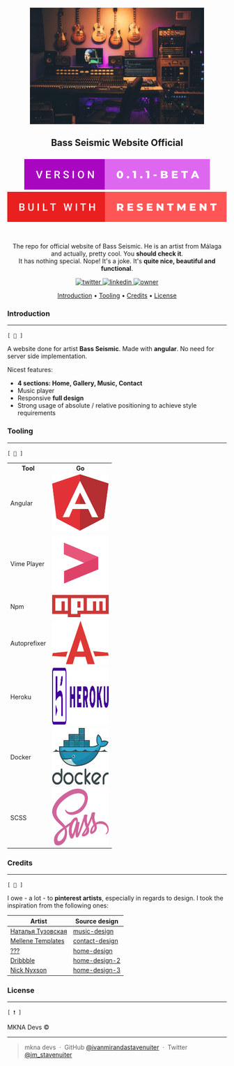 <h2 align="center">
  <br>
  <img src="https://github.com/ivanmirandastavenuiter/bazz-seismic-website-project/blob/master/src/assets/imgs/bass-seismic-readme.jpg" alt="Bass Seismic" width="400">
  <br>
  <br>
  Bass Seismic Website Official
  <br>
  <br>
    <img src="https://github.com/ivanmirandastavenuiter/bazz-seismic-website-project/blob/master/docs/version.svg">
    <img src="https://github.com/ivanmirandastavenuiter/bazz-seismic-website-project/blob/master/docs/resentment.svg">
  <br>
  <br>
</h2>

<p align="center">
  The repo for official website of Bass Seismic. He is an artist from Málaga and actually, pretty cool. You <b>should check it</b>.
  <br>
  It has nothing special. Nope! It's a joke. It's <b>quite nice, beautiful and functional</b>.
</p>

<p align="center">
  
  <a href="https://twitter.com/im_stavenuiter" target="_blank">
    <img alt="twitter" src="https://img.shields.io/badge/twitter-%23ABA8B2?style=for-the-badge&logo=twitter" />
  </a>

  <a href="https://www.linkedin.com/in/iv%C3%A1n-miranda-stavenuiter-b40412b7/" target="_blank">
    <img alt="linkedin" src="https://img.shields.io/badge/LINKEDIN-%23949396?style=for-the-badge&logo=linkedin" />
  </a>

  <a href="" target="_blank">
    <img alt="owner" src="https://img.shields.io/badge/MKNA-%23C3C3C3?style=for-the-badge" />
  </a>

</p>

<p align="center">
  <a href="#introduction">Introduction</a> •
  <a href="#tooling">Tooling</a> •
  <a href="#credits">Credits</a> •
  <a href="#license">License</a>
</p>

### Introduction
---
` [ 📰 ] `

<p>A website done for artist <b>Bass Seismic</b>. Made with <b>angular</b>. No need for server side implementation.</p>
<p>Nicest features:</p>

- <b>4 sections: Home, Gallery, Music, Contact</b>
- Music player
- Responsive <b>full design</b>
- Strong usage of absolute / relative positioning to achieve style requirements

### Tooling
---
` [ 🔧 ] `

<table>
    <th>Tool</th>
    <th>Go</th>
    <tr>
        <td>Angular   </td>
        <td>
          <a href="https://angular.io/" target="_blank">
            <img alt="angular" src="https://github.com/ivanmirandastavenuiter/bazz-seismic-website-project/blob/master/docs/tooling/angular.svg" height=130 width=130 />
          </a>
        </td>
    </tr>
    <tr>
        <td>Vime Player   </td>
        <td>
          <a href="https://vimejs.com/" target="_blank">
            <img alt="vimeplayer" src="https://github.com/ivanmirandastavenuiter/bazz-seismic-website-project/blob/master/docs/tooling/vimeplayer.svg" height=130 width=130 />
          </a>
        </td>
    </tr>
    <tr>
        <td>Npm   </td>
        <td>
          <a href="https://www.npmjs.com/" target="_blank">
             <img alt="npm" src="https://github.com/ivanmirandastavenuiter/bazz-seismic-website-project/blob/master/docs/tooling/npm.svg" width=130 />
          </a> 
        </td>
    </tr>
    <tr>
        <td>Autoprefixer   </td>
        <td>
          <a href="https://github.com/postcss/autoprefixer#readme" target="_blank">
              <img alt="autoprefixer" src="https://github.com/ivanmirandastavenuiter/bazz-seismic-website-project/blob/master/docs/tooling/autoprefixer.svg" height=100 width=130 />
          </a>
        </td>
    </tr>
    <tr>
        <td>Heroku   </td>
        <td>
            <a href="https://id.heroku.com/login" target="_blank">
              <img alt="heroku" src="https://github.com/ivanmirandastavenuiter/bazz-seismic-website-project/blob/master/docs/tooling/heroku.svg" height=130 width=130 />
            </a>
        </td>
    </tr>
    <tr>
        <td>Docker   </td>
        <td>
          <a href="https://www.docker.com/" target="_blank">
            <img alt="docker" src="https://github.com/ivanmirandastavenuiter/bazz-seismic-website-project/blob/master/docs/tooling/docker.svg" height=130 width=130 />
          </a>
        </td>
    </tr>
    <tr>
        <td>SCSS   </td>
        <td>
          <a href="https://sass-lang.com/" target="_blank">
              <img alt="scss" src="https://github.com/ivanmirandastavenuiter/bazz-seismic-website-project/blob/master/docs/tooling/sass.svg" height=130 width=130 />
          </a>
        </td>
    </tr>
</table>
 
### Credits
---
` [ 👷 ] `

I owe - a lot - to **pinterest artists**, especially in regards to design. I took the inspiration from the following ones:


| Artist              | Source design                           | 
| ------------------  | --------------------------------------- | 
| [Наталья Тузовская] | [music-design]                          | 
| [Mellene Templates] | [contact-design]                        | 
| [???]               | [home-design]                           | 
| [Dribbble]          | [home-design-2]                         | 
| [Nick Nyxson]       | [home-design-3]                         | 

### License
---
` [ ❗ ] `

MKNA Devs ©

---

> mkna devs &nbsp;&middot;&nbsp;
> GitHub [@ivanmirandastavenuiter](https://github.com/ivanmirandastavenuiter) &nbsp;&middot;&nbsp;
> Twitter [@im_stavenuiter](https://twitter.com/im_stavenuiter)

[home-design]: https://pin.it/5YNPgNJ
[home-design-2]: https://pin.it/5oucGaU
[home-design-3]: https://pin.it/5PNNSX3
[music-design]: https://pin.it/xYLMwgc
[contact-design]: https://pin.it/6EAfwQw
[Наталья Тузовская]: https://www.pinterest.es/ladynata0030/_saved/
[Mellene Templates]: https://www.pinterest.es/MelleneTemplates/_created/
[???]: https://prnt.sc/
[Dribbble]: https://www.pinterest.es/Pinner13145726/_created/
[Nick Nyxson]: https://www.pinterest.es/NickNyxson/_created/


